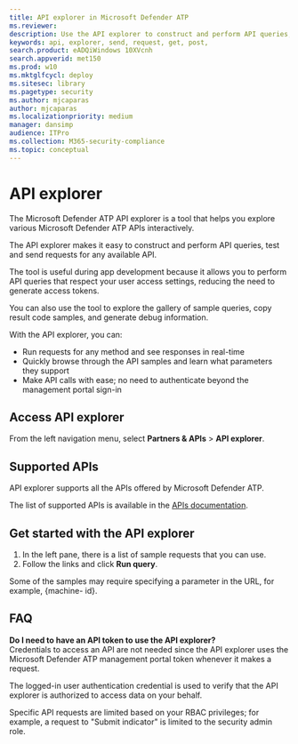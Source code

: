 ```yaml
---
title: API explorer in Microsoft Defender ATP  
ms.reviewer: 
description: Use the API explorer to construct and perform API queries, test and send requests for any available API
keywords: api, explorer, send, request, get, post, 
search.product: eADQiWindows 10XVcnh
search.appverid: met150
ms.prod: w10
ms.mktglfcycl: deploy
ms.sitesec: library
ms.pagetype: security
ms.author: mjcaparas
author: mjcaparas
ms.localizationpriority: medium
manager: dansimp
audience: ITPro
ms.collection: M365-security-compliance 
ms.topic: conceptual
---
```


# API explorer
The Microsoft Defender ATP API explorer is a tool that helps you explore various Microsoft Defender ATP APIs interactively. 

The API explorer makes it easy to construct and perform API queries, test and send requests for any available API.

The tool is useful during app development because it allows you to perform API queries that respect your user access settings, reducing the need to generate access tokens. 

You can also use the tool to explore the gallery of sample queries, copy result code samples, and generate debug information.

With the API explorer, you can:

- Run requests for any method and see responses in real-time
- Quickly browse through the API samples and learn what parameters they support
- Make API calls with ease; no need to authenticate beyond the management portal sign-in

## Access API explorer
From the left navigation menu, select **Partners & APIs** > **API explorer**.

## Supported APIs 
API explorer supports all the APIs offered by Microsoft Defender ATP.
  
The list of supported APIs is available in the [APIs documentation](https://docs.microsoft.com/windows/security/threat-protection/microsoft-defender-atp/apis-intro). 

## Get started with the API explorer
1. In the left pane, there is a list of sample requests that you can use. 
2. Follow the links and click **Run query**. 

Some of the samples may require specifying a parameter in the URL, for example, {machine- id}.

## FAQ
**Do I need to have an API token to use the API explorer?** <br>
Credentials to access an API are not needed since the API explorer uses the Microsoft Defender ATP management portal token whenever it makes a request.

The logged-in user authentication credential is used to verify that the API explorer is authorized to access data on your behalf.

Specific API requests are limited based on your RBAC privileges; for example, a request to "Submit indicator" is limited to the security admin role. 
